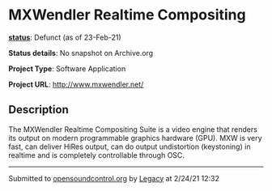 # MXWendler Realtime Compositing

**[status](../implementation-status.html)**: Defunct (as of 23-Feb-21)

**Status details**: 
No snapshot on Archive.org

**Project Type**: Software Application

**Project URL**: <http://www.mxwendler.net/>

## Description

The MXWendler Realtime Compositing Suite is a video engine that renders its output on modern programmable graphics hardware (GPU). MXW is very fast, can deliver HiRes output, can do output undistortion (keystoning) in realtime and is completely controllable through OSC.

---
Submitted to [opensoundcontrol.org](https://opensoundcontrol.org) by [Legacy](https://web.archive.org) at 2/24/21 12:32
